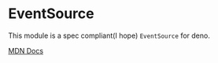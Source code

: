 # EventSource

This module is a spec compliant(I hope) `EventSource` for deno.

[MDN Docs](https://developer.mozilla.org/en-US/docs/Web/API/EventSource)